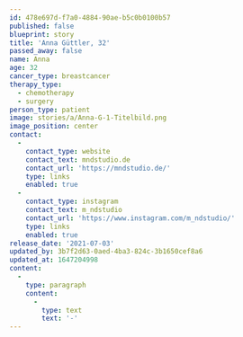 ```yaml
---
id: 478e697d-f7a0-4884-90ae-b5c0b0100b57
published: false
blueprint: story
title: 'Anna Güttler, 32'
passed_away: false
name: Anna
age: 32
cancer_type: breastcancer
therapy_type:
  - chemotherapy
  - surgery
person_type: patient
image: stories/a/Anna-G-1-Titelbild.png
image_position: center
contact:
  -
    contact_type: website
    contact_text: mndstudio.de
    contact_url: 'https://mndstudio.de/'
    type: links
    enabled: true
  -
    contact_type: instagram
    contact_text: m_ndstudio
    contact_url: 'https://www.instagram.com/m_ndstudio/'
    type: links
    enabled: true
release_date: '2021-07-03'
updated_by: 3b7f2d63-0aed-4ba3-824c-3b1650cef8a6
updated_at: 1647204998
content:
  -
    type: paragraph
    content:
      -
        type: text
        text: '-'
---
```

